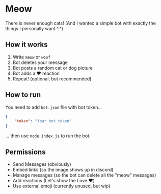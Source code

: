 # Meow

There is never enough cats!
(And I wanted a simple bot with exactly the things I personally want ^.^)

## How it works
1. Write `meow` or `woof`
2. Bot deletes your message
3. Bot posts a random cat or dog picture
4. Bot adds a ❤️ reaction
5. Repeat! (optional, but recommended)

## How to run
You need to add `bot.json` file with bot token...
```json
{
    "token": "Your bot token"
}
```
... then use `node index.js` to run the bot.

## Permissions
- Send Messages (obviously)
- Embed links (so the image shows up in discord)
- Manage messages (so the bot can delete all the "meow" messages)
- Add reactions (Let's show the Love ❤️)
- Use external emoji (currently unused, but wip)
